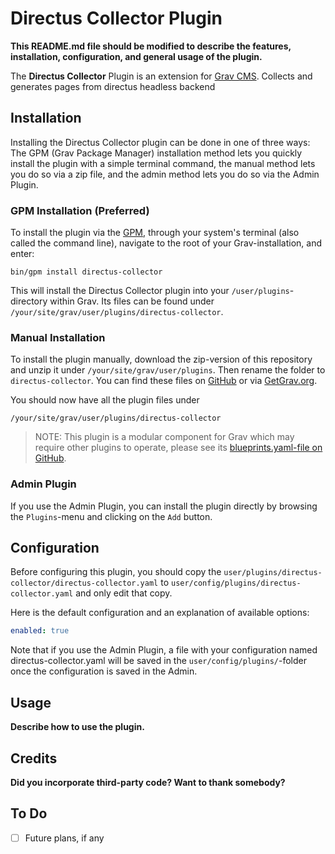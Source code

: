 # Directus Collector Plugin

**This README.md file should be modified to describe the features, installation, configuration, and general usage of the plugin.**

The **Directus Collector** Plugin is an extension for [Grav CMS](http://github.com/getgrav/grav). Collects and generates pages from directus headless backend

## Installation

Installing the Directus Collector plugin can be done in one of three ways: The GPM (Grav Package Manager) installation method lets you quickly install the plugin with a simple terminal command, the manual method lets you do so via a zip file, and the admin method lets you do so via the Admin Plugin.

### GPM Installation (Preferred)

To install the plugin via the [GPM](http://learn.getgrav.org/advanced/grav-gpm), through your system's terminal (also called the command line), navigate to the root of your Grav-installation, and enter:

    bin/gpm install directus-collector

This will install the Directus Collector plugin into your `/user/plugins`-directory within Grav. Its files can be found under `/your/site/grav/user/plugins/directus-collector`.

### Manual Installation

To install the plugin manually, download the zip-version of this repository and unzip it under `/your/site/grav/user/plugins`. Then rename the folder to `directus-collector`. You can find these files on [GitHub](https://github.com//grav-plugin-directus-collector) or via [GetGrav.org](http://getgrav.org/downloads/plugins#extras).

You should now have all the plugin files under

    /your/site/grav/user/plugins/directus-collector
	
> NOTE: This plugin is a modular component for Grav which may require other plugins to operate, please see its [blueprints.yaml-file on GitHub](https://github.com//grav-plugin-directus-collector/blob/master/blueprints.yaml).

### Admin Plugin

If you use the Admin Plugin, you can install the plugin directly by browsing the `Plugins`-menu and clicking on the `Add` button.

## Configuration

Before configuring this plugin, you should copy the `user/plugins/directus-collector/directus-collector.yaml` to `user/config/plugins/directus-collector.yaml` and only edit that copy.

Here is the default configuration and an explanation of available options:

```yaml
enabled: true
```

Note that if you use the Admin Plugin, a file with your configuration named directus-collector.yaml will be saved in the `user/config/plugins/`-folder once the configuration is saved in the Admin.

## Usage

**Describe how to use the plugin.**

## Credits

**Did you incorporate third-party code? Want to thank somebody?**

## To Do

- [ ] Future plans, if any

